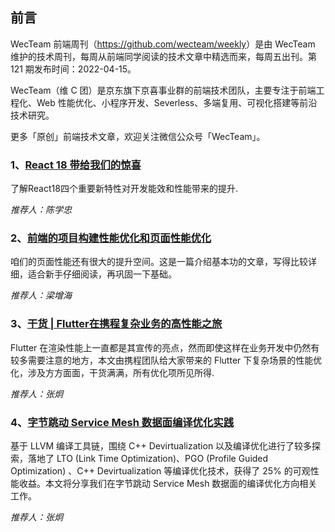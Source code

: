 ## 前言

WecTeam 前端周刊（<https://github.com/wecteam/weekly>）是由 WecTeam 维护的技术周刊，每周从前端同学阅读的技术文章中精选而来，每周五出刊。第 121 期发布时间：2022-04-15。

WecTeam（维 C 团）是京东旗下京喜事业群的前端技术团队，主要专注于前端工程化、Web 性能优化、小程序开发、Severless、多端复用、可视化搭建等前沿技术研究。

更多「原创」前端技术文章，欢迎关注微信公众号「WecTeam」。

### 1、[React 18 带给我们的惊喜](https://mp.weixin.qq.com/s/Pr5lMuL1ev7id9k2h2DTQQ)

了解React18四个重要新特性对开发能效和性能带来的提升.

_推荐人：陈学忠_

### 2、[前端的项目构建性能优化和页面性能优化](https://juejin.cn/post/7084149224312897549)

咱们的页面性能还有很大的提升空间。这是一篇介绍基本功的文章，写得比较详细，适合新手仔细阅读，再巩固一下基础。

_推荐人：梁增海_

### 3、[干货 | Flutter在携程复杂业务的高性能之旅](https://mp.weixin.qq.com/s/QgPXNpdU2mlAb6tlcsm_eQ)

Flutter 在渲染性能上一直都是其宣传的亮点，然而即使这样在业务开发中仍然有较多需要注意的地方，本文由携程团队给大家带来的 Flutter 下复杂场景的性能优化，涉及方方面面，干货满满，所有优化项所见所得.

_推荐人：张炯_

### 4、[字节跳动 Service Mesh 数据面编译优化实践](https://mp.weixin.qq.com/s/56RYaad3YnUSn3NgXiD_Ow)

基于 LLVM 编译工具链，围绕 C++ Devirtualization 以及编译优化进行了较多探索，落地了 LTO (Link Time Optimization)、PGO (Profile Guided Optimization) 、C++ Devirtualization 等编译优化技术，获得了 25% 的可观性能收益。本文将分享我们在字节跳动 Service Mesh 数据面的编译优化方向相关工作。

_推荐人：张炯_